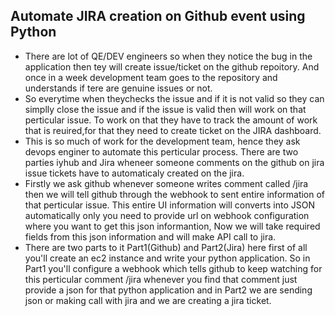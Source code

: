 ## Automate JIRA creation on Github event using Python
- There are lot of QE/DEV engineers so when they notice the bug in the application then tey will create issue/ticket on the github repoitory. And once in a week development team goes to the repository and understands if tere are genuine issues or not.
- So everytime when theychecks the issue and if it is not valid so they can simplly close the issue and if the issue is valid then will work on that perticular issue. To work on that they have to track the amount of work that is reuired,for that they need to create ticket on the JIRA dashboard.
- This is so much of work for the development team, hence they ask devops enginer to automate this perticular process. There are two parties iyhub and Jira wheneer someone comments on the github on jira issue tickets have to automaticaly created on the jira.
- Firstly we ask github whenever someone writes comment called /jira then we will tell github through the webhook to sent entire information of that perticular issue. This entire UI information will converts into JSON automatically only you need to provide url on webhook configuration where you want to get this json informantion, Now we will take required fields from this json information and will make API call to jira.
- There are two parts to it Part1(Github) and Part2(Jira) here first of all you'll create an ec2 instance and write your python application. So in Part1 you'll configure a webhook which tells github to keep watching for this perticular comment /jira whenever you find that comment just provide a json for that python application and in Part2 we are sending json or making call with jira and we are creating a jira ticket.
